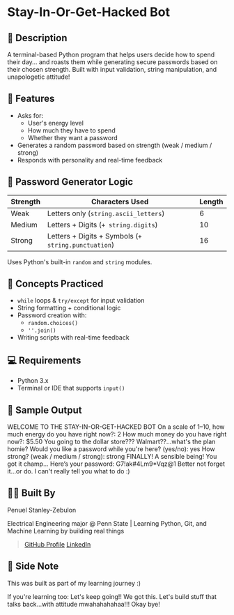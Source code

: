 # Stay-In-Or-Get-Hacked Bot

## 📝 Description
A terminal-based Python program that helps users decide how to spend their day…
and roasts them while generating secure passwords based on their chosen strength.
Built with input validation, string manipulation, and unapologetic attitude!

## 🚀 Features
- Asks for:
  - User's energy level
  - How much they have to spend
  - Whether they want a password
- Generates a random password based on strength (weak / medium / strong)
- Responds with personality and real-time feedback

## 🔐 Password Generator Logic
| Strength | Characters Used                                     | Length |
|----------|-----------------------------------------------------|--------|
| Weak     | Letters only (`string.ascii_letters`)               | 6      |
| Medium   | Letters + Digits (`+ string.digits`)                | 10     |
| Strong   | Letters + Digits + Symbols (`+ string.punctuation`) | 16     |

Uses Python's built-in `random` and `string` modules.

## 🧠 Concepts Practiced
- `while` loops & `try/except` for input validation
- String formatting + conditional logic
- Password creation with:
  - `random.choices()`
  - `''.join()`
- Writing scripts with real-time feedback

## 💻 Requirements
- Python 3.x
- Terminal or IDE that supports `input()`

## 🧪 Sample Output
WELCOME TO THE STAY-IN-OR-GET-HACKED BOT
On a scale of 1–10, how much energy do you have right now?: 2
How much money do you have right now?: $5.50 You going to the dollar store??? Walmart??...what's the plan homie?
Would you like a password while you're here? (yes/no): yes How strong? (weak / medium / strong): strong
FINALLY! A sensible being! You got it champ...
Here’s your password: G7!ak#4Lm9*Vqz@1
Better not forget it...or do. I can't really tell you what to do :)


## 👨‍💻 Built By
Penuel Stanley-Zebulon

Electrical Engineering major @ Penn State | Learning Python, Git, and Machine Learning by building real things

> [GitHub Profile](https://github.com/iampenuel)
> [LinkedIn](https://www.linkedin.com/in/penuel-stanley-zebulon-b63226257)

## 💬 Side Note
This was built as part of my learning journey :)

If you're learning too: Let's keep going!! We got this. Let's build stuff that talks back...with attitude mwahahahahaa!!!
Okay bye!






